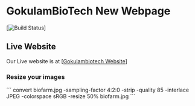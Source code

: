 # GokulamBioTech New Webpage

[![Build Status](https://api.travis-ci.org/gokulambiotech/gokulambiotech.github.io.svg?branch=master)]


## Live Website

Our Live website is at [[Gokulambiotech Website](https://www.gokulambiotech.com)]

### Resize your images

´´´
convert biofarm.jpg -sampling-factor 4:2:0 -strip -quality 85 -interlace JPEG -colorspace sRGB -resize 50% biofarm.jpg
´´´
